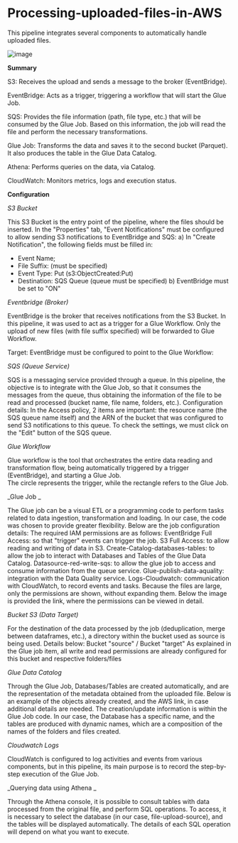 # Processing-uploaded-files-in-AWS
This pipeline integrates several components to automatically handle uploaded files.

![image](https://github.com/user-attachments/assets/fce59c38-d759-43d3-9bed-2aeb0c5b9f73)

**Summary**

S3: Receives the upload and sends a message to the broker (EventBridge).

EventBridge: Acts as a trigger, triggering a workflow that will start the Glue Job.

SQS: Provides the file information (path, file type, etc.) that will be consumed by the Glue Job. Based on this information, the job will read the file and perform the necessary transformations.

Glue Job: Transforms the data and saves it to the second bucket (Parquet). It also produces the table in the Glue Data Catalog.

Athena: Performs queries on the data, via Catalog.

CloudWatch: Monitors metrics, logs and execution status.

**Configuration**

_S3 Bucket_

This S3 Bucket is the entry point of the pipeline, where the files should be inserted. 
In the "Properties" tab, "Event Notifications" must be configured to allow sending S3 notifications to EventBridge and SQS: 
a) In "Create Notification", the following fields must be filled in: 
- Event Name; 
- File Suffix: (must be specified) 
- Event Type: Put (s3:ObjectCreated:Put) 
- Destination: SQS Queue (queue must be specified) 
b) EventBridge must be set to "ON" 

_Eventbridge (Broker)_ 

EventBridge is the broker that receives notifications from the S3 Bucket. In this pipeline, it was used to act as a trigger for a Glue Workflow. 
Only the upload of new files (with file suffix specified) will be forwarded to Glue Workflow.

Target: EventBridge must be configured to point to the Glue Workflow: 

_SQS (Queue Service)_

SQS is a messaging service provided through a queue. In this pipeline, the objective is to integrate with the Glue Job, so that it consumes the messages from the queue, thus obtaining the information of the file to be read and processed (bucket name, file name, folders, etc.). 
Configuration details: 
In the Access policy, 2 items are important: the resource name (the SQS queue name itself) and the ARN of the bucket that was configured to send S3 notifications to this queue. To check the settings, we must click on the "Edit" button of the SQS queue. 

_Glue Workflow_

Glue workflow is the tool that orchestrates the entire data reading and transformation flow, being automatically triggered by a trigger (EventBridge), and starting a Glue Job.  
The circle represents the trigger, while the rectangle refers to the Glue Job.

_Glue Job _

The Glue job can be a visual ETL or a programming code to perform tasks related to data ingestion, transformation and loading. In our case, the code was chosen to provide greater flexibility. Below are the job configuration details: 
The required IAM permissions are as follows: 
EventBridge Full Access: so that "trigger" events can trigger the job. 
S3 Full Access: to allow reading and writing of data in S3. 
Create-Catalog-databases-tables: to allow the job to interact with Databases and Tables of the Glue Data Catalog. Datasource-red-write-sqs: to allow the glue job to access and consume information from the queue service. Glue-publish-data-aquality: integration with the Data Quality service. 
Logs-Cloudwatch: communication with CloudWatch, to record events and tasks. 
Because the files are large, only the permissions are shown, without expanding them. Below the image is provided the link, where the permissions can be viewed in detail.

_Bucket S3 (Data Target)_

For the destination of the data processed by the job (deduplication, merge between dataframes, etc.), a directory within the bucket used as source is being used. Details below: 
Bucket "source" / Bucket "target"
As explained in the Glue job item, all write and read permissions are already configured for this bucket and respective folders/files 

_Glue Data Catalog_

Through the Glue Job, Databases/Tables are created automatically, and are the representation of the metadata obtained from the uploaded file. 
Below is an example of the objects already created, and the AWS link, in case additional details are needed. The creation/update information is within the Glue Job code. 
In our case, the Database has a specific name, and the tables are produced with dynamic names, which are a composition of the names of the folders and files created.

_Cloudwatch Logs_

CloudWatch is configured to log activities and events from various components, but in this pipeline, its main purpose is to record the step-by-step execution of the Glue Job. 

_Querying data using Athena _

Through the Athena console, it is possible to consult tables with data processed from the original file, and perform SQL operations. 
To access, it is necessary to select the database (in our case, file-upload-source), and the tables will be displayed automatically. 
The details of each SQL operation will depend on what you want to execute.
